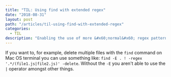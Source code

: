```yaml
---
title: "TIL: Using find with extended regex"
date: "2018-08-31"
layout: post
path: "/articles/til-using-find-with-extended-regex"
categories:
  - TIL
description: "Enabling the use of more &#x60;normal&#x60; regex patterns with the &#x60;find&#x60; command."
---
```


If you want to, for example, delete multiple files with the `find` command on Mac OS terminal you can use something like: `find -E . ! -regex '.*/(file1.js|file2.js)' -delete`. Without the `-E` you aren't able to use the `|` operator amongst other things.

